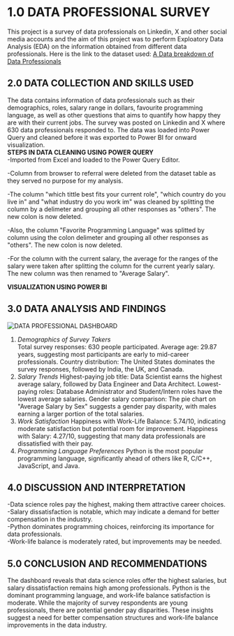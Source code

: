 # 1.0 DATA PROFESSIONAL SURVEY
This project is a survey of data professionals on Linkedin, X and other social media accounts and the aim of this project was to perform Exploatory Data Analysis (EDA) on the information obtained from different data professionals. Here is the link to the dataset used: [A Data breakdown of Data Professionals](https://github.com/AlexTheAnalyst/Power-BI)  

## 2.0 DATA COLLECTION AND SKILLS USED  
The data contains information of data professionals such as their demographics, roles, salary range in dollars, favourite programming language, as well as other questions that aims to quantify how happy they are with their current jobs. The survey was posted on Linkedin and X where 630 data professionals responded to. The data was loaded into Power Query and cleaned before it was exported to Power BI for onward visualization.    
**STEPS IN DATA CLEANING USING POWER QUERY**  
-Imported from Excel and loaded to the Power Query Editor.  

-Column from browser to referral were deleted from the dataset table as they served no purpose for my analysis.  

-The column "which tittle best fits your current role", "which country do you live in" and "what industry do you work im" was cleaned by splitting the column by a delimeter and grouping all other responses as "others". The new colon is now deleted.  

-Also, the column "Favorite Programming Language" was splitted by column using the colon delimeter and grouping all other responses as "others". The new colon is now deleted.  

-For the column with the current salary, the average for the ranges of the salary were taken after splitting the column for the current yearly salary. The new column was then renamed to "Average Salary".  

**VISUALIZATION USING POWER BI**  

## 3.0 DATA ANALYSIS AND FINDINGS  
![DATA PROFESSIONAL DASHBOARD](https://github.com/user-attachments/assets/b8215171-f66c-45ed-95d5-03eda2b0d82c)  

1. *Demographics of Survey Takers*  
Total survey responses: 630 people participated.
Average age: 29.87 years, suggesting most participants are early to mid-career professionals.
Country distribution: The United States dominates the survey responses, followed by India, the UK, and Canada.
2. *Salary Trends*
Highest-paying job title: Data Scientist earns the highest average salary, followed by Data Engineer and Data Architect.
Lowest-paying roles: Database Administrator and Student/Intern roles have the lowest average salaries.
Gender salary comparison: The pie chart on "Average Salary by Sex" suggests a gender pay disparity, with males earning a larger portion of the total salaries.
3. *Work Satisfaction*
Happiness with Work-Life Balance: 5.74/10, indicating moderate satisfaction but potential room for improvement.
Happiness with Salary: 4.27/10, suggesting that many data professionals are dissatisfied with their pay.
4. *Programming Language Preferences*
Python is the most popular programming language, significantly ahead of others like R, C/C++, JavaScript, and Java.

## 4.0 DISCUSSION AND INTERPRETATION  
-Data science roles pay the highest, making them attractive career choices.  
-Salary dissatisfaction is notable, which may indicate a demand for better compensation in the industry.  
-Python dominates programming choices, reinforcing its importance for data professionals.  
-Work-life balance is moderately rated, but improvements may be needed.  

## 5.0 CONCLUSION AND RECOMMENDATIONS  
The dashboard reveals that data science roles offer the highest salaries, but salary dissatisfaction remains high among professionals. Python is the dominant programming language, and work-life balance satisfaction is moderate. While the majority of survey respondents are young professionals, there are potential gender pay disparities. These insights suggest a need for better compensation structures and work-life balance improvements in the data industry.

